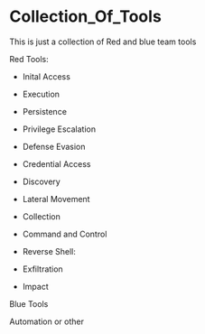 # Collection_Of_Tools
This is just a collection of Red and blue team tools

Red Tools:
* Inital Access

* Execution

* Persistence

* Privilege Escalation

* Defense Evasion

* Credential Access

* Discovery

* Lateral Movement

* Collection

* Command and Control

 - Reverse Shell:
 
* Exfiltration

* Impact

Blue Tools



Automation or other
